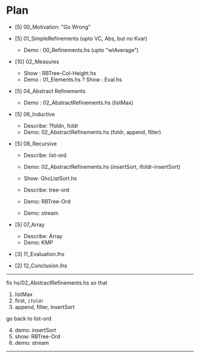 Plan
====

* [5] 00_Motivation: "Go Wrong"

* [5] 01_SimpleRefinements (upto VC, Abs, but no Kvar)
    + Demo : 00_Refinements.hs (upto "wtAverage")

* [10] 02_Measures
    + Show : RBTree-Col-Height.hs
    + Demo : 01_Elements.hs
    ? Show : Eval.hs

* [5] 04_Abstract Refinements
    + Demo : 02_AbstractRefinements.hs (listMax)
	
* [5] 06_Inductive
	+ Describe: ?foldn, foldr
    + Demo:  02_AbstractRefinements.hs (foldr, append, filter)
	
* [5] 08_Recursive
	+ Describe: list-ord
	+ Demo:  02_AbstractRefinements.hs (insertSort, ifoldr-insertSort)
	+ Show:  GhcListSort.hs 

	+ Describe: tree-ord
	+ Demo:     RBTree-Ord
	+ Demo:     stream

* [5] 07_Array
	+ Describe: Array
	+ Demo:     KMP
  
* [3] 11_Evaluation.lhs 

* [2] 12_Conclusion.lhs

----

fix hs/02_AbstractRefinements.hs so that

1. listMax
2. first, `ifoldr`
3. append, filter, insertSort

go back to list-ord

4. demo: insertSort 
5. show: RBTree-Ord
6. demo: stream

---
